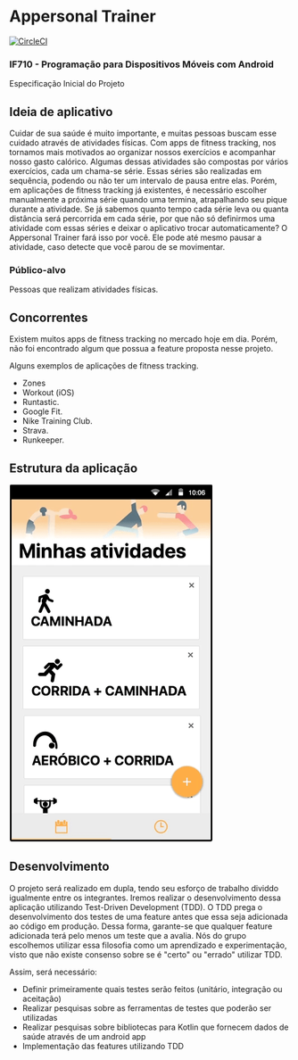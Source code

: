 # Appersonal Trainer
[![CircleCI](https://circleci.com/gh/tancredosouza/if710projeto/tree/master.svg?style=svg)](https://circleci.com/gh/tancredosouza/if710projeto/tree/master)

### IF710 - Programação para Dispositivos Móveis com Android
Especificação Inicial do Projeto

## Ideia de aplicativo
Cuidar de sua saúde é muito importante, e muitas pessoas buscam esse cuidado através de atividades físicas. 
Com apps de fitness tracking, nos tornamos mais motivados ao organizar nossos exercícios e acompanhar nosso gasto calórico.
Algumas dessas atividades são compostas por vários exercícios, cada um chama-se série. 
Essas séries são realizadas em sequência, podendo ou não ter um intervalo de pausa entre elas.
Porém, em aplicações de fitness tracking já existentes, é necessário escolher manualmente a próxima série quando uma termina, atrapalhando seu pique durante a atividade.
Se já sabemos quanto tempo cada série leva ou quanta distância será percorrida em cada série, por que não só definirmos uma atividade com essas séries e deixar o aplicativo trocar automaticamente? O Appersonal Trainer fará isso por você. Ele pode até mesmo pausar a atividade, caso detecte que você parou de se movimentar.

### Público-alvo
Pessoas que realizam atividades físicas.

## Concorrentes
Existem muitos apps de fitness tracking no mercado hoje em dia. 
Porém, não foi encontrado algum que possua a feature proposta nesse projeto. 

Alguns exemplos de aplicações de fitness tracking.
- Zones
- Workout (iOS)
- Runtastic.
- Google Fit.
- Nike Training Club.
- Strava.
- Runkeeper.

## Estrutura da aplicação
![alt text](https://github.com/tancredosouza/if710projeto/blob/master/especificacao/imgs/mockupFluxoTelas.gif)

## Desenvolvimento
O projeto será realizado em dupla, tendo seu esforço de trabalho dividdo igualmente entre os integrantes. 
Iremos realizar o desenvolvimento dessa aplicação utilizando Test-Driven Development (TDD). 
O TDD prega o desenvolvimento dos testes de uma feature antes que essa seja adicionada ao código em produção. 
Dessa forma, garante-se que qualquer feature adicionada terá pelo menos um teste que a avalia. 
Nós do grupo escolhemos utilizar essa filosofia como um aprendizado e experimentação, visto que não existe consenso sobre se é "certo" ou "errado" utilizar TDD. 

Assim, será necessário:
- Definir primeiramente quais testes serão feitos (unitário, integração ou aceitação)
- Realizar pesquisas sobre as ferramentas de testes que poderão ser utilizadas
- Realizar pesquisas sobre bibliotecas para Kotlin que fornecem dados de saúde através de um android app
- Implementação das features utilizando TDD
